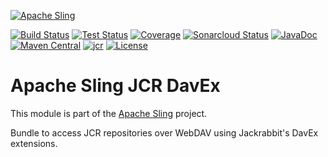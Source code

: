 [![Apache Sling](https://sling.apache.org/res/logos/sling.png)](https://sling.apache.org)

&#32;[![Build Status](https://ci-builds.apache.org/job/Sling/job/modules/job/sling-org-apache-sling-jcr-davex/job/master/badge/icon)](https://ci-builds.apache.org/job/Sling/job/modules/job/sling-org-apache-sling-jcr-davex/job/master/)&#32;[![Test Status](https://img.shields.io/jenkins/tests.svg?jobUrl=https://ci-builds.apache.org/job/Sling/job/modules/job/sling-org-apache-sling-jcr-davex/job/master/)](https://ci-builds.apache.org/job/Sling/job/modules/job/sling-org-apache-sling-jcr-davex/job/master/test/?width=800&height=600)&#32;[![Coverage](https://sonarcloud.io/api/project_badges/measure?project=apache_sling-org-apache-sling-jcr-davex&metric=coverage)](https://sonarcloud.io/dashboard?id=apache_sling-org-apache-sling-jcr-davex)&#32;[![Sonarcloud Status](https://sonarcloud.io/api/project_badges/measure?project=apache_sling-org-apache-sling-jcr-davex&metric=alert_status)](https://sonarcloud.io/dashboard?id=apache_sling-org-apache-sling-jcr-davex)&#32;[![JavaDoc](https://www.javadoc.io/badge/org.apache.sling/org.apache.sling.jcr.davex.svg)](https://www.javadoc.io/doc/org.apache.sling/org.apache.sling.jcr.davex)&#32;[![Maven Central](https://maven-badges.herokuapp.com/maven-central/org.apache.sling/org.apache.sling.jcr.davex/badge.svg)](https://search.maven.org/#search%7Cga%7C1%7Cg%3A%22org.apache.sling%22%20a%3A%22org.apache.sling.jcr.davex%22)&#32;[![jcr](https://sling.apache.org/badges/group-jcr.svg)](https://github.com/apache/sling-aggregator/blob/master/docs/groups/jcr.md) [![License](https://img.shields.io/badge/License-Apache%202.0-blue.svg)](https://www.apache.org/licenses/LICENSE-2.0)

# Apache Sling JCR DavEx

This module is part of the [Apache Sling](https://sling.apache.org) project.

Bundle to access JCR repositories over WebDAV using Jackrabbit's DavEx extensions.
